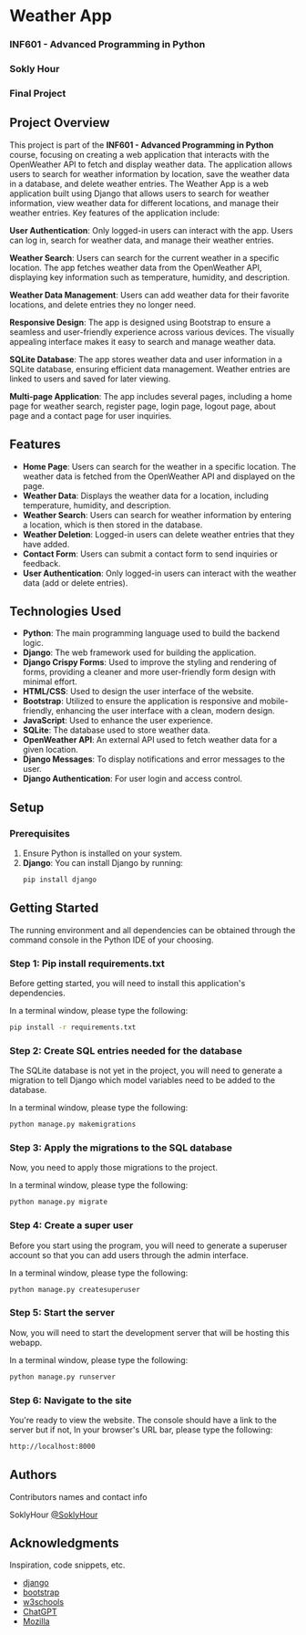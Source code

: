 # Weather App

### INF601 - Advanced Programming in Python
### Sokly Hour
### Final Project

## Project Overview

This project is part of the **INF601 - Advanced Programming in Python** course, focusing on creating a web application that interacts with the OpenWeather API to fetch and display weather data. The application allows users to search for weather information by location, save the weather data in a database, and delete weather entries. The Weather App is a web application built using Django that allows users to search for weather information, view weather data for different locations, and manage their weather entries. Key features of the application include:

**User Authentication**: Only logged-in users can interact with the app. Users can log in, search for weather data, and manage their weather entries.

**Weather Search**: Users can search for the current weather in a specific location. The app fetches weather data from the OpenWeather API, displaying key information such as temperature, humidity, and description.

**Weather Data Management**: Users can add weather data for their favorite locations, and delete entries they no longer need.

**Responsive Design**: The app is designed using Bootstrap to ensure a seamless and user-friendly experience across various devices. The visually appealing interface makes it easy to search and manage weather data.

**SQLite Database**: The app stores weather data and user information in a SQLite database, ensuring efficient data management. Weather entries are linked to users and saved for later viewing.

**Multi-page Application**: The app includes several pages, including a home page for weather search, register page, login page, logout page, about page and a contact page for user inquiries.

## Features

- **Home Page**: Users can search for the weather in a specific location. The weather data is fetched from the OpenWeather API and displayed on the page.
- **Weather Data**: Displays the weather data for a location, including temperature, humidity, and description.
- **Weather Search**: Users can search for weather information by entering a location, which is then stored in the database.
- **Weather Deletion**: Logged-in users can delete weather entries that they have added.
- **Contact Form**: Users can submit a contact form to send inquiries or feedback.
- **User Authentication**: Only logged-in users can interact with the weather data (add or delete entries).

## Technologies Used

- **Python**: The main programming language used to build the backend logic.
- **Django**: The web framework used for building the application.
- **Django Crispy Forms**: Used to improve the styling and rendering of forms, providing a cleaner and more user-friendly form design with minimal effort.
- **HTML/CSS**: Used to design the user interface of the website.
- **Bootstrap**: Utilized to ensure the application is responsive and mobile-friendly, enhancing the user interface with a clean, modern design.
- **JavaScript**: Used to enhance the user experience.
- **SQLite**: The database used to store weather data.
- **OpenWeather API**: An external API used to fetch weather data for a given location.
- **Django Messages**: To display notifications and error messages to the user.
- **Django Authentication**: For user login and access control.
 

## Setup

### Prerequisites

1. Ensure Python is installed on your system.
2. **Django**: You can install Django by running:
   ```bash
   pip install django

## Getting Started

The running environment and all dependencies can be obtained through the command console in the Python IDE of your choosing.

### Step 1: Pip install requirements.txt
Before getting started, you will need to install this application's dependencies.

In a terminal window, please type the following:
```bash
pip install -r requirements.txt
```
### Step 2: Create SQL entries needed for the database

The SQLite database is not yet in the project, you will need to generate a migration to tell Django which model variables need to be added to the database.

In a terminal window, please type the following:
```bash
python manage.py makemigrations
```

### Step 3: Apply the migrations to the SQL database
Now, you need to apply those migrations to the project.

In a terminal window, please type the following:
```bash
python manage.py migrate 
```

### Step 4: Create a super user
Before you start using the program, you will need to generate a superuser account so that you can add users through the admin interface.

In a terminal window, please type the following:
```bash
python manage.py createsuperuser 
```

### Step 5: Start the server
Now, you will need to start the development server that will be hosting this webapp.

In a terminal window, please type the following:
```bash
python manage.py runserver
```

### Step 6: Navigate to the site
You're ready to view the website. The console should have a link to the server but if not, In your browser's URL bar, please type the following:
```bash
http://localhost:8000
```

## Authors

Contributors names and contact info

SoklyHour
[@SoklyHour](https://www.linkedin.com/in/soklyhour/)


## Acknowledgments
Inspiration, code snippets, etc.
* [django](https://docs.djangoproject.com/en/5.1/intro/)
* [bootstrap](https://getbootstrap.com/)
* [w3schools](https://www.w3schools.com/django/)
* [ChatGPT](https://chatgpt.com/share/674e5c16-4e58-8005-9778-23fc9f076f07)
* [Mozilla](https://developer.mozilla.org/en-US/docs/Web/CSS)